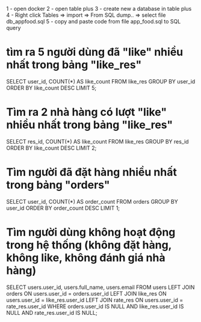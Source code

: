 1 - open docker
2 - open table plus
3 - create new a database in table plus
4 - Right click Tables =>  import => From SQL dump.. => select file db_appfood.sql
5 - copy and paste code from file app_food.sql to SQL query


# tìm ra 5 người dùng đã "like" nhiều nhất trong bảng "like_res"
SELECT user_id, COUNT(*) AS like_count
FROM like_res
GROUP BY user_id
ORDER BY like_count DESC
LIMIT 5;

# Tìm ra 2 nhà hàng có lượt "like" nhiều nhất trong bảng "like_res"
SELECT res_id, COUNT(*) AS like_count
FROM like_res
GROUP BY res_id
ORDER BY like_count DESC
LIMIT 2;

# Tìm người đã đặt hàng nhiều nhất trong bảng "orders"
SELECT user_id, COUNT(*) AS order_count
FROM orders
GROUP BY user_id
ORDER BY order_count DESC
LIMIT 1;

# Tìm người dùng không hoạt động trong hệ thống (không đặt hàng, không like, không đánh giá nhà hàng)
SELECT users.user_id, users.full_name, users.email
FROM users
LEFT JOIN orders ON users.user_id = orders.user_id
LEFT JOIN like_res ON users.user_id = like_res.user_id
LEFT JOIN rate_res ON users.user_id = rate_res.user_id
WHERE orders.user_id IS NULL AND like_res.user_id IS NULL AND rate_res.user_id IS NULL;